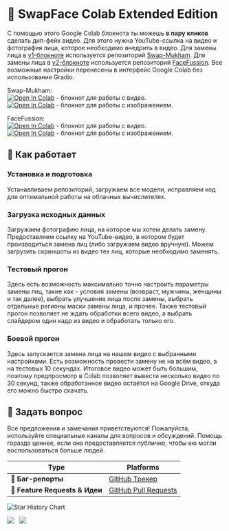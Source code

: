 # 🗿 SwapFace Colab Extended Edition

С помощью этого Google Colab блокнота ты можешь <b>в пару кликов</b> сделать дип-фейк видео. Для этого нужна YouTube-ссылка на видео и фотография лица, которое необходимо внедрить в видео. Для замены лица в [v1-блокноте](https://colab.research.google.com/github/self-destruction/SwapFace/blob/main/SwapFace_Video_Colab_Edition.ipynb) используется репозиторий [Swap-Mukham](https://github.com/harisreedhar/Swap-Mukham). Для замены лица в [v2-блокноте](https://colab.research.google.com/github/self-destruction/SwapFace/blob/main/SwapFace_Video_Colab_Edition_V2.ipynb) используется репозиторий [FaceFussion](https://github.com/facefusion/facefusion). Все возможные настройки перенесены в интерфейс Google Colab без использования Gradio.

Swap-Mukham:  
[![Open In Colab](https://colab.research.google.com/assets/colab-badge.svg)](https://colab.research.google.com/github/self-destruction/SwapFace/blob/main/SwapFace_Video_Colab_Edition.ipynb) - блокнот для работы с видео.  
[![Open In Colab](https://img.shields.io/badge/Open%20In-Colab-blue?logo=google-colab&logoColor=white)](https://colab.research.google.com/github/self-destruction/SwapFace/blob/main/SwapFace_Image_Colab_Edition.ipynb) - блокнот для работы с изображением.  

FaceFussion:  
[![Open In Colab](https://colab.research.google.com/assets/colab-badge.svg)](https://colab.research.google.com/github/self-destruction/SwapFace/blob/main/SwapFace_Video_Colab_Edition_V2.ipynb) - блокнот для работы с видео.  
[![Open In Colab](https://img.shields.io/badge/Open%20In-Colab-blue?logo=google-colab&logoColor=white)](https://colab.research.google.com/github/self-destruction/SwapFace/blob/main/SwapFace_Image_Colab_Edition_V2.ipynb) - блокнот для работы с изображением.  

## 💪 Как работает

### Установка и подготовка

Устанавливаем репозиторий, загружаем все модели, исправляем код для оптимальной работы на облачных вычислителях.

### Загрузка исходных данных

Загружаем фотографию лица, на которое мы хотем делать замену. Предоставляем ссылку на YouTube-видео, в котором будет производиться замена лиц (либо загружаем видео вручную). Можем загрузить скриншоты из видео тех лиц, которые необходимо заменять.

### Тестовый прогон

Здесь есть возможность максимально точно настроить параметры замены лиц, такие как - условия замены (возвраст, мужчины, женщины и так далее), выбрать улучшение лица после замены, выбрать отдельные регионы маски замены лица, и прочее. Также тестовый прогон позволяет не ждать обработки всего видео, а выбрать слайдером один кадр из видео и обработать только его.

### Боевой прогон

Здесь запускается замена лица на нашем видео с выбранными настройками. Есть возможность провести замену не на всём видео, а на тестовых 10 секундах. Итоговое видео может быть большим, поэтому предпросмотр в Colab позволяет вывести несколько видео по 30 секунд, также обработанное видео остаётся на Google Drive, откуда его можно быстро скачать.

## 💬 Задать вопрос
Все предложения и замечания приветствуются! Пожалуйста, используйте специальные каналы для вопросов и обсуждений. Помощь гораздо ценнее, если она предоставляется публично, чтобы ею могли воспользоваться больше людей.

| Type                            | Platforms                               |
| ------------------------------- | --------------------------------------- |
| 🚨 **Баг-репорты**              | [GitHub Трекер]                  |
| 🎁 **Feature Requests & Идеи** | [GitHub Pull Requests]                  |

[gitHub трекер]: https://github.com/self-destruction/SwapFace/issues
[github pull requests]: https://github.com/self-destruction/SwapFace/pulls

<picture>
  <source media="(prefers-color-scheme: dark)" srcset="https://api.star-history.com/svg?repos=self-destruction/SwapFace&type=Date&theme=dark" />
  <source media="(prefers-color-scheme: light)" srcset="https://api.star-history.com/svg?repos=self-destruction/SwapFace&type=Date" />
  <img alt="Star History Chart" src="https://api.star-history.com/svg?repos=self-destruction/SwapFace&type=Date" />
</picture>

[![](https://img.buymeacoffee.com/button-api/?text=Buy%20me%20a%20Coffee%20for%20Morning&emoji=:☕&slug=intercross&button_colour=c69d8a&font_colour=000000&font_family=Arial&outline_colour=000000&coffee_colour=FFDD00)](https://ko-fi.com/intercross) &nbsp;
[![](https://img.buymeacoffee.com/button-api/?text=Buy%20me%20a%20Beer%20for%20the%20Night&emoji=🍺&slug=intercross&button_colour=FFDD00&font_colour=000000&font_family=Arial&outline_colour=000000&coffee_colour=ffffff)](https://www.buymeacoffee.com/intercross)  
